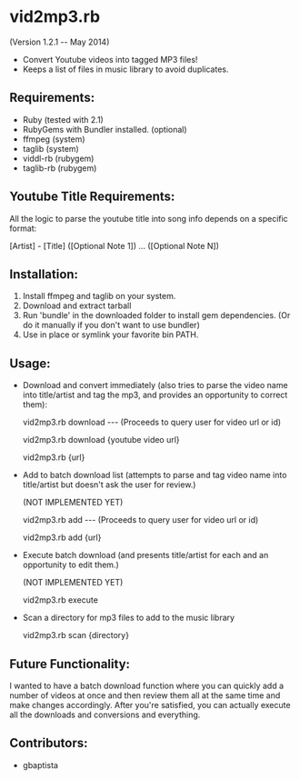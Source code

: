 vid2mp3.rb
==========
(Version 1.2.1 -- May 2014)

* Convert Youtube videos into tagged MP3 files!
* Keeps a list of files in music library to avoid duplicates.

Requirements:
--------------

* Ruby (tested with 2.1)
* RubyGems with Bundler installed. (optional)
* ffmpeg (system)
* taglib (system)
* viddl-rb (rubygem)
* taglib-rb (rubygem)

Youtube Title Requirements:
---------------------------

All the logic to parse the youtube title into song info depends on a specific format:

[Artist] - [Title]  ([Optional Note 1]) ... ([Optional Note N])

Installation:
--------------

1. Install ffmpeg and taglib on your system. 
2. Download and extract tarball
3. Run 'bundle' in the downloaded folder to install gem dependencies. (Or do it manually if you don't want to use bundler)
4. Use in place or symlink your favorite bin PATH.

Usage: 
-------

* Download and convert immediately (also tries to parse the video name into title/artist and tag the mp3, and provides an opportunity to correct them):

  vid2mp3.rb download --- (Proceeds to query user for video url or id)

  vid2mp3.rb download {youtube video url}

  vid2mp3.rb {url}

* Add to batch download list (attempts to parse and tag video name into title/artist but doesn't ask the user for review.)

  (NOT IMPLEMENTED YET)

  vid2mp3.rb add --- (Proceeds to query user for video url or id)

  vid2mp3.rb add {url}

* Execute batch download (and presents title/artist for each and an opportunity to edit them.)

  (NOT IMPLEMENTED YET)
  
  vid2mp3.rb execute

* Scan a directory for mp3 files to add to the music library

  vid2mp3.rb scan {directory}

Future Functionality:
----------------------
I wanted to have a batch download function where you can quickly add a number of videos at once and then review them all at the same time and make changes accordingly. After you're satisfied, you can actually execute all the downloads and conversions and everything.

Contributors:
--------------

* gbaptista
